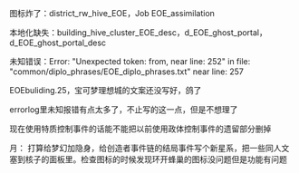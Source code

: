 图标炸了：district_rw_hive_EOE，Job EOE_assimilation

本地化缺失：building_hive_cluster_EOE_desc，d_EOE_ghost_portal，d_EOE_ghost_portal_desc

未知错误：Error: "Unexpected token: from, near line: 252" in file: "common/diplo_phrases/EOE_diplo_phrases.txt" near line: 257

EOEbuliding.25，宝可梦理想城的文案还没写好，鸽了


errorlog里未知报错有点太多了，不止写的这一点，但是不想理了

现在使用特质控制事件的话能不能把以前使用政体控制事件的遗留部分删掉

月： 打算给梦幻加隐身，给创造者事件链的结局事件写个新星系，把一些同人文塞到核子的面板里。检查图标的时候发现环开蜂巢的图标没问题但是功能有问题
